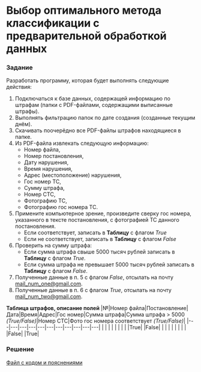 # Выбор оптимального метода классификации с предварительной обработкой данных

### Задание
Разработать программу, которая будет выполнять следующие действия:
1. Подключаться к базе данных, содержащей информацию по штрафам (папки с PDF-файлами, содержащими выписанные штрафы).
2. Выполнять фильтрацию папок по дате создания (созданные текущим днём).
3. Скачивать поочерёдно все PDF-файлы штрафов находящиеся в папке.
4. Из PDF-файла извлекать следующую информацию:
   - Номер файла,
   - Номер постановления,
   - Дату нарушения,
   - Время нарушения,
   - Адрес (местоположение) нарушения,
   - Гос номер ТС,
   - Сумму штрафа,
   - Номер СТС,
   - Фотографию ТС,
   - Фотографию гос номера ТС.
5. Примените компьютерное зрение, произведите сверку гос номера, указанного в тексте постановления, с фотографией ТС данного постановления.
   - Если соответствует, записать в __Таблицу__ с флагом _True_
   - Если не соответствует, записать в __Таблицу__ с флагом _False_
7. Проверить на сумму штрафа:
   - Если сумма штрафа свыше 5000 тысяч рублей записать в __Таблицу__ с флагом _True_.
   - Если сумма штрафа не превышает 5000 тысяч рублей записать в __Таблицу__ с флагом _False_.
9. Полученные данные в п. 5 с флагом _False_, отсылать на почту mail_num_one@gmail.com.
10. Полученные данные в п. 6 с флагом _True_, отсылать на почту mail_num_two@gmail.com.

__Таблица штрафов, описание полей__
|№|Номер файла|Постановление|Дата|Время|Адрес|Гос номер|Сумма штрафа|Сумма штрафа > 5000 _(True/False)_|Номер СТС|Фото гос номера соответствует _(True/False)_|
|---|---|---|---|---|---|---|---|---|---|---|
|  |  |  |  |  |  |  |  |True|  |False|
|  |  |  |  |  |  |  |  |False|  |True|



### Решение
[Файл с кодом и пояснениями](/Projects/10_Test_tasks/Task_4/Solution.ipynb)
